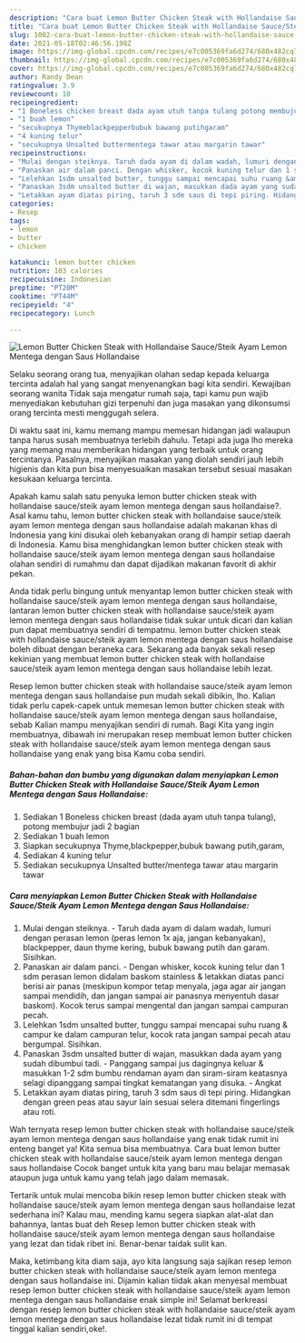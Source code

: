 ```yaml
---
description: "Cara buat Lemon Butter Chicken Steak with Hollandaise Sauce/Steik Ayam Lemon Mentega dengan Saus Hollandaise yang lezat Untuk Jualan"
title: "Cara buat Lemon Butter Chicken Steak with Hollandaise Sauce/Steik Ayam Lemon Mentega dengan Saus Hollandaise yang lezat Untuk Jualan"
slug: 1002-cara-buat-lemon-butter-chicken-steak-with-hollandaise-sauce-steik-ayam-lemon-mentega-dengan-saus-hollandaise-yang-lezat-untuk-jualan
date: 2021-05-18T02:46:56.198Z
image: https://img-global.cpcdn.com/recipes/e7c005369fa6d274/680x482cq70/lemon-butter-chicken-steak-with-hollandaise-saucesteik-ayam-lemon-mentega-dengan-saus-hollandaise-foto-resep-utama.jpg
thumbnail: https://img-global.cpcdn.com/recipes/e7c005369fa6d274/680x482cq70/lemon-butter-chicken-steak-with-hollandaise-saucesteik-ayam-lemon-mentega-dengan-saus-hollandaise-foto-resep-utama.jpg
cover: https://img-global.cpcdn.com/recipes/e7c005369fa6d274/680x482cq70/lemon-butter-chicken-steak-with-hollandaise-saucesteik-ayam-lemon-mentega-dengan-saus-hollandaise-foto-resep-utama.jpg
author: Randy Dean
ratingvalue: 3.9
reviewcount: 10
recipeingredient:
- "1 Boneless chicken breast dada ayam utuh tanpa tulang potong membujur jadi 2 bagian"
- "1 buah lemon"
- "secukupnya Thymeblackpepperbubuk bawang putihgaram"
- "4 kuning telur"
- "secukupnya Unsalted buttermentega tawar atau margarin tawar"
recipeinstructions:
- "Mulai dengan steiknya. Taruh dada ayam di dalam wadah, lumuri dengan perasan lemon (peras lemon 1x aja, jangan kebanyakan), blackpepper, daun thyme kering, bubuk bawang putih dan garam. Sisihkan."
- "Panaskan air dalam panci. Dengan whisker, kocok kuning telur dan 1 sdm perasan lemon didalam baskom stainless &amp; letakkan diatas panci berisi air panas (meskipun kompor tetap menyala, jaga agar air jangan sampai mendidih, dan jangan sampai air panasnya menyentuh dasar baskom). Kocok terus sampai mengental dan jangan sampai campuran pecah."
- "Lelehkan 1sdm unsalted butter, tunggu sampai mencapai suhu ruang &amp; campur ke dalam campuran telur, kocok rata jangan sampai pecah atau bergumpal. Sisihkan."
- "Panaskan 3sdm unsalted butter di wajan, masukkan dada ayam yang sudah dibumbui tadi. Panggang sampai jus dagingnya keluar &amp; masukkan 1-2 sdm bumbu rendaman ayam dan siram-siram keatasnya selagi dipanggang sampai tingkat kematangan yang disuka. Angkat"
- "Letakkan ayam diatas piring, taruh 3 sdm saus di tepi piring. Hidangkan dengan green peas atau sayur lain sesuai selera ditemani fingerlings atau roti."
categories:
- Resep
tags:
- lemon
- butter
- chicken

katakunci: lemon butter chicken 
nutrition: 103 calories
recipecuisine: Indonesian
preptime: "PT20M"
cooktime: "PT44M"
recipeyield: "4"
recipecategory: Lunch

---
```



![Lemon Butter Chicken Steak with Hollandaise Sauce/Steik Ayam Lemon Mentega dengan Saus Hollandaise](https://img-global.cpcdn.com/recipes/e7c005369fa6d274/680x482cq70/lemon-butter-chicken-steak-with-hollandaise-saucesteik-ayam-lemon-mentega-dengan-saus-hollandaise-foto-resep-utama.jpg)

Selaku seorang orang tua, menyajikan olahan sedap kepada keluarga tercinta adalah hal yang sangat menyenangkan bagi kita sendiri. Kewajiban seorang  wanita Tidak saja mengatur rumah saja, tapi kamu pun wajib menyediakan kebutuhan gizi terpenuhi dan juga masakan yang dikonsumsi orang tercinta mesti menggugah selera.

Di waktu  saat ini, kamu memang mampu memesan hidangan jadi walaupun tanpa harus susah membuatnya terlebih dahulu. Tetapi ada juga lho mereka yang memang mau memberikan hidangan yang terbaik untuk orang tercintanya. Pasalnya, menyajikan masakan yang diolah sendiri jauh lebih higienis dan kita pun bisa menyesuaikan masakan tersebut sesuai masakan kesukaan keluarga tercinta. 



Apakah kamu salah satu penyuka lemon butter chicken steak with hollandaise sauce/steik ayam lemon mentega dengan saus hollandaise?. Asal kamu tahu, lemon butter chicken steak with hollandaise sauce/steik ayam lemon mentega dengan saus hollandaise adalah makanan khas di Indonesia yang kini disukai oleh kebanyakan orang di hampir setiap daerah di Indonesia. Kamu bisa menghidangkan lemon butter chicken steak with hollandaise sauce/steik ayam lemon mentega dengan saus hollandaise olahan sendiri di rumahmu dan dapat dijadikan makanan favorit di akhir pekan.

Anda tidak perlu bingung untuk menyantap lemon butter chicken steak with hollandaise sauce/steik ayam lemon mentega dengan saus hollandaise, lantaran lemon butter chicken steak with hollandaise sauce/steik ayam lemon mentega dengan saus hollandaise tidak sukar untuk dicari dan kalian pun dapat membuatnya sendiri di tempatmu. lemon butter chicken steak with hollandaise sauce/steik ayam lemon mentega dengan saus hollandaise boleh dibuat dengan beraneka cara. Sekarang ada banyak sekali resep kekinian yang membuat lemon butter chicken steak with hollandaise sauce/steik ayam lemon mentega dengan saus hollandaise lebih lezat.

Resep lemon butter chicken steak with hollandaise sauce/steik ayam lemon mentega dengan saus hollandaise pun mudah sekali dibikin, lho. Kalian tidak perlu capek-capek untuk memesan lemon butter chicken steak with hollandaise sauce/steik ayam lemon mentega dengan saus hollandaise, sebab Kalian mampu menyajikan sendiri di rumah. Bagi Kita yang ingin membuatnya, dibawah ini merupakan resep membuat lemon butter chicken steak with hollandaise sauce/steik ayam lemon mentega dengan saus hollandaise yang enak yang bisa Kamu coba sendiri.

<!--inarticleads1-->

##### Bahan-bahan dan bumbu yang digunakan dalam menyiapkan Lemon Butter Chicken Steak with Hollandaise Sauce/Steik Ayam Lemon Mentega dengan Saus Hollandaise:

1. Sediakan 1 Boneless chicken breast (dada ayam utuh tanpa tulang), potong membujur jadi 2 bagian
1. Sediakan 1 buah lemon
1. Siapkan secukupnya Thyme,blackpepper,bubuk bawang putih,garam,
1. Sediakan 4 kuning telur
1. Sediakan secukupnya Unsalted butter/mentega tawar atau margarin tawar




<!--inarticleads2-->

##### Cara menyiapkan Lemon Butter Chicken Steak with Hollandaise Sauce/Steik Ayam Lemon Mentega dengan Saus Hollandaise:

1. Mulai dengan steiknya. - Taruh dada ayam di dalam wadah, lumuri dengan perasan lemon (peras lemon 1x aja, jangan kebanyakan), blackpepper, daun thyme kering, bubuk bawang putih dan garam. Sisihkan.
1. Panaskan air dalam panci. - Dengan whisker, kocok kuning telur dan 1 sdm perasan lemon didalam baskom stainless &amp; letakkan diatas panci berisi air panas (meskipun kompor tetap menyala, jaga agar air jangan sampai mendidih, dan jangan sampai air panasnya menyentuh dasar baskom). Kocok terus sampai mengental dan jangan sampai campuran pecah.
1. Lelehkan 1sdm unsalted butter, tunggu sampai mencapai suhu ruang &amp; campur ke dalam campuran telur, kocok rata jangan sampai pecah atau bergumpal. Sisihkan.
1. Panaskan 3sdm unsalted butter di wajan, masukkan dada ayam yang sudah dibumbui tadi. - Panggang sampai jus dagingnya keluar &amp; masukkan 1-2 sdm bumbu rendaman ayam dan siram-siram keatasnya selagi dipanggang sampai tingkat kematangan yang disuka. - Angkat
1. Letakkan ayam diatas piring, taruh 3 sdm saus di tepi piring. Hidangkan dengan green peas atau sayur lain sesuai selera ditemani fingerlings atau roti.




Wah ternyata resep lemon butter chicken steak with hollandaise sauce/steik ayam lemon mentega dengan saus hollandaise yang enak tidak rumit ini enteng banget ya! Kita semua bisa membuatnya. Cara buat lemon butter chicken steak with hollandaise sauce/steik ayam lemon mentega dengan saus hollandaise Cocok banget untuk kita yang baru mau belajar memasak ataupun juga untuk kamu yang telah jago dalam memasak.

Tertarik untuk mulai mencoba bikin resep lemon butter chicken steak with hollandaise sauce/steik ayam lemon mentega dengan saus hollandaise lezat sederhana ini? Kalau mau, mending kamu segera siapkan alat-alat dan bahannya, lantas buat deh Resep lemon butter chicken steak with hollandaise sauce/steik ayam lemon mentega dengan saus hollandaise yang lezat dan tidak ribet ini. Benar-benar taidak sulit kan. 

Maka, ketimbang kita diam saja, ayo kita langsung saja sajikan resep lemon butter chicken steak with hollandaise sauce/steik ayam lemon mentega dengan saus hollandaise ini. Dijamin kalian tiidak akan menyesal membuat resep lemon butter chicken steak with hollandaise sauce/steik ayam lemon mentega dengan saus hollandaise enak simple ini! Selamat berkreasi dengan resep lemon butter chicken steak with hollandaise sauce/steik ayam lemon mentega dengan saus hollandaise lezat tidak rumit ini di tempat tinggal kalian sendiri,oke!.

